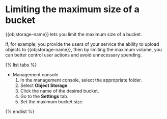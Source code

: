 # Limiting the maximum size of a bucket

{{objstorage-name}} lets you limit the maximum size of a bucket.

If, for example, you provide the users of your service the ability to upload objects to {{objstorage-name}}, then by limiting the maximum volume, you can better control user actions and avoid unnecessary spending.

{% list tabs %}

- Management console
  1. In the management console, select the appropriate folder.
  1. Select **Object Storage**.
  1. Click the name of the desired bucket.
  1. Go to the **Settings** tab.
  1. Set the maximum bucket size.

{% endlist %}

